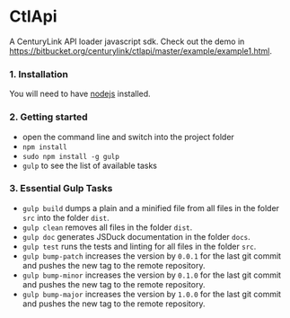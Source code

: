 # CtlApi

A CenturyLink API loader javascript sdk. Check out the demo in https://bitbucket.org/centurylink/ctlapi/master/example/example1.html.

### 1. Installation

You will need to have [nodejs](http://nodejs.org/download) installed.

### 2. Getting started

* open the command line and switch into the project folder
* ```npm install```
* ```sudo npm install -g gulp```
* ```gulp``` to see the list of available tasks

### 3. Essential Gulp Tasks

* ```gulp build``` dumps a plain and a minified file from all files in the folder ```src``` into the folder ```dist```.
* ```gulp clean``` removes all files in the folder ```dist```.
* ```gulp doc``` generates JSDuck documentation in the folder ```docs```.
* ```gulp test``` runs the tests and linting for all files in the folder ```src```.
* ```gulp bump-patch``` increases the version by ```0.0.1``` for the last git commit and pushes the new tag to the remote repository.
* ```gulp bump-minor``` increases the version by ```0.1.0``` for the last git commit and pushes the new tag to the remote repository.
* ```gulp bump-major``` increases the version by ```1.0.0``` for the last git commit and pushes the new tag to the remote repository.
